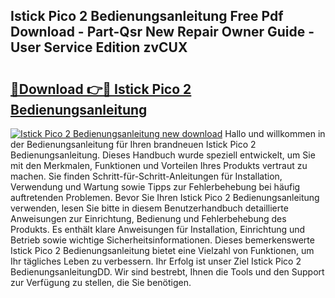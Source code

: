 ## Istick Pico 2 Bedienungsanleitung Free Pdf Download - Part-Qsr New Repair Owner Guide - User Service Edition zvCUX

# <h2><a href="http://df68du.blite.top/?on=Istick+Pico+2+Bedienungsanleitung">🔗Download 👉🔴 Istick Pico 2 Bedienungsanleitung</a></h2>

[![Istick Pico 2 Bedienungsanleitung new download](https://i.imgur.com/lujVjoI.png)](http://df68du.blite.top/?on=Istick+Pico+2+Bedienungsanleitung)
Hallo und willkommen in der Bedienungsanleitung für Ihren brandneuen Istick Pico 2 Bedienungsanleitung. Dieses Handbuch wurde speziell entwickelt, um Sie mit den Merkmalen, Funktionen und Vorteilen Ihres Produkts vertraut zu machen. Sie finden Schritt-für-Schritt-Anleitungen für Installation, Verwendung und Wartung sowie Tipps zur Fehlerbehebung bei häufig auftretenden Problemen. Bevor Sie Ihren Istick Pico 2 Bedienungsanleitung verwenden, lesen Sie bitte in diesem Benutzerhandbuch detaillierte Anweisungen zur Einrichtung, Bedienung und Fehlerbehebung des Produkts. Es enthält klare Anweisungen für Installation, Einrichtung und Betrieb sowie wichtige Sicherheitsinformationen. Dieses bemerkenswerte Istick Pico 2 Bedienungsanleitung bietet eine Vielzahl von Funktionen, um Ihr tägliches Leben zu verbessern. Ihr Erfolg ist unser Ziel Istick Pico 2 BedienungsanleitungDD. Wir sind bestrebt, Ihnen die Tools und den Support zur Verfügung zu stellen, die Sie benötigen.
